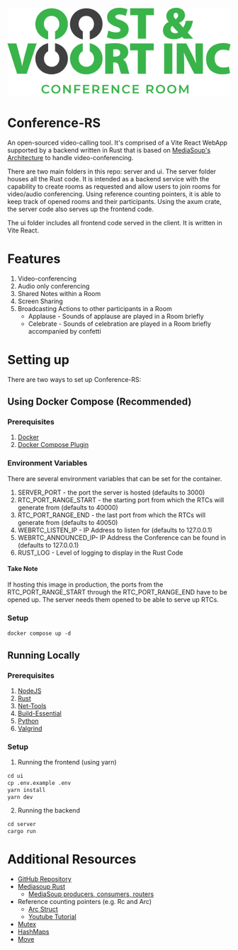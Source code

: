 ![](https://raw.githubusercontent.com/oostvoort/conference-rs/main/ov_conf_logo.png)

# Conference-RS
An open-sourced video-calling tool. It's comprised of a Vite React WebApp supported by a
backend written in Rust that is based on [MediaSoup's Architecture](https://mediasoup.org/documentation/v3/mediasoup/design/) 
to handle video-conferencing. 

There are two main folders in this repo: server and ui. The server folder houses all the Rust 
code. It is intended as a backend service with the capability to create rooms as requested and 
allow users to join rooms for video/audio conferencing. Using reference counting pointers, it 
is able to keep track of opened rooms and their participants. Using the axum crate, the server 
code also serves up the frontend code.

The ui folder includes all frontend code served in the client. It is written in Vite React.

# Features
1. Video-conferencing
2. Audio only conferencing
3. Shared Notes within a Room
4. Screen Sharing
5. Broadcasting Actions to other participants in a Room
   * Applause - Sounds of applause are played in a Room briefly
   * Celebrate - Sounds of celebration are played in a Room briefly accompanied by confetti

# Setting up
There are two ways to set up Conference-RS:

## Using Docker Compose (Recommended)

### Prerequisites
1. [Docker](https://docs.docker.com/get-docker/)
2. [Docker Compose Plugin](https://docs.docker.com/compose/install/)

### Environment Variables
There are several environment variables that can be set for the container.
1. SERVER_PORT - the port the server is hosted (defaults to 3000)
2. RTC_PORT_RANGE_START - the starting port from which the RTCs will generate from (defaults to 40000)
3. RTC_PORT_RANGE_END - the last port from which the RTCs will generate from (defaults to 40050)
4. WEBRTC_LISTEN_IP - IP Address to listen for (defaults to 127.0.0.1)
5. WEBRTC_ANNOUNCED_IP- IP Address the Conference can be found in (defaults to 127.0.0.1)
6. RUST_LOG - Level of logging to display in the Rust Code

#### Take Note
If hosting this image in production, the ports from the RTC_PORT_RANGE_START through the RTC_PORT_RANGE_END 
have to be opened up. The server needs them opened to be able to serve up RTCs.

### Setup
````shell
docker compose up -d
````

## Running Locally

### Prerequisites
1. [NodeJS](https://nodejs.org/en/download)
2. [Rust](https://doc.rust-lang.org/book/ch01-01-installation.html)
3. [Net-Tools](https://howtoinstall.co/en/net-tools)
4. [Build-Essential](https://linuxhint.com/install-build-essential-ubuntu/)
5. [Python](https://www.python.org/downloads/)
6. [Valgrind](https://valgrind.org/downloads/?src=www.discoversdk.com)

### Setup
1. Running the frontend (using yarn)
````shell
cd ui
cp .env.example .env
yarn install
yarn dev
````
2. Running the backend
````shell
cd server
cargo run
````

# Additional Resources
- [GitHub Repository](https://github.com/oostvoort/conference-rs)
- [Mediasoup Rust](https://docs.rs/mediasoup/latest/mediasoup/)
  - [MediaSoup producers, consumers, routers](https://mediasoup.org/documentation/v3/mediasoup/design/)
- Reference counting pointers (e.g. Rc and Arc)
  - [Arc Struct](https://doc.rust-lang.org/std/sync/struct.Arc.html)  
  - [Youtube Tutorial](https://www.youtube.com/watch?v=CTTiaOo4cbY)
- [Mutex](https://doc.rust-lang.org/std/sync/struct.Mutex.html)
- [HashMaps](https://doc.rust-lang.org/std/collections/struct.HashMap.html)
- [Move](https://doc.rust-lang.org/std/keyword.move.html)

 
